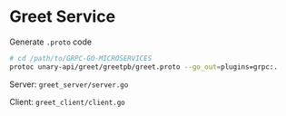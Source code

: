 # Greet Service 

Generate `.proto` code

```bash
# cd /path/to/GRPC-GO-MICROSERVICES
protoc unary-api/greet/greetpb/greet.proto --go_out=plugins=grpc:.
```

Server: `greet_server/server.go`

Client: `greet_client/client.go`